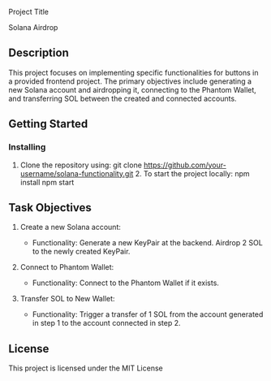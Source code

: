 Project Title

Solana Airdrop

## Description

This project focuses on implementing specific functionalities for buttons in a provided frontend project. The primary objectives include generating a new Solana account and airdropping it, connecting to the Phantom Wallet, and transferring SOL between the created and connected accounts.

## Getting Started

### Installing
  
  1. Clone the repository using:
     git clone https://github.com/your-username/solana-functionality.git
    2. To start the project locally:
           npm install
       npm start
    
## Task Objectives

  1. Create a new Solana account:
        - Functionality:
            Generate a new KeyPair at the backend.
            Airdrop 2 SOL to the newly created KeyPair.

  2. Connect to Phantom Wallet:
        - Functionality:
            Connect to the Phantom Wallet if it exists.

  3. Transfer SOL to New Wallet:
        - Functionality:
            Trigger a transfer of 1 SOL from the account generated in step 1 to the account connected in step 2.


## License

This project is licensed under the MIT License